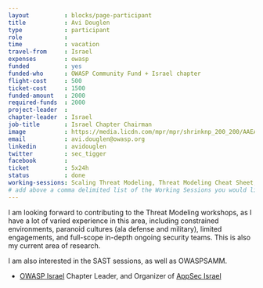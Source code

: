 ```yaml
---
layout			: blocks/page-participant
title			: Avi Douglen
type			: participant
role			: 
time			: vacation
travel-from		: Israel
expenses		: owasp
funded			: yes
funded-who		: OWASP Community Fund + Israel chapter
flight-cost		: 500
ticket-cost		: 1500
funded-amount	: 2000
required-funds	: 2000
project-leader	:
chapter-leader	: Israel
job-title		: Israel Chapter Chairman
image			: https://media.licdn.com/mpr/mpr/shrinknp_200_200/AAEAAQAAAAAAAAkRAAAAJDkyZmFkMDRlLWMzZjAtNDk1Yy1hNDFiLTA2MTM2M2IzNzFhZA.jpg
email           : avi.douglen@owasp.org
linkedin		: avidouglen
twitter			: sec_tigger
facebook		:
ticket          : 5x24h
status			: done
working-sessions: Scaling Threat Modeling, Threat Modeling Cheat Sheet, Threat Modeling Templates, Lightweight Threat Modeling Process, Threat Modeling Tools, Threat Model Owasp Pages, Threat Modeling Diagramming Techniques, Agile Practices for Security Teams, Integrating Security into a Portfolio Kanban, Draft SAMM2 - the "DevOps release", Maturity Models tool, Creating AppSec Teams, Recruiting AppSec Talent, Application Security Guide for CISO, Writing Security Tests, DevSecOps vs SecDevOps, Threat and Vulnerability Management, Implications of Owasp Top 10 2017, Owasp Chapter Treasury, OWASP Chapter Leader Handbook
# add above a comma delimited list of the Working Sessions you would like to attend (use the session's title)
---
```


I am looking forward to contributing to the Threat Modeling workshops, as I have a lot of varied experience in this area, including constrained environments, paranoid cultures (ala defense and military), limited engagements, and full-scope in-depth ongoing security teams. This is also my current area of research. 

I am also interested in the SAST sessions, as well as OWASPSAMM.



* [OWASP Israel](https://www.owasp.org/index.php/Israel) Chapter Leader, and Organizer of [AppSec Israel](https://www.owasp.org/index.php/AppSec_Israel_2016)


